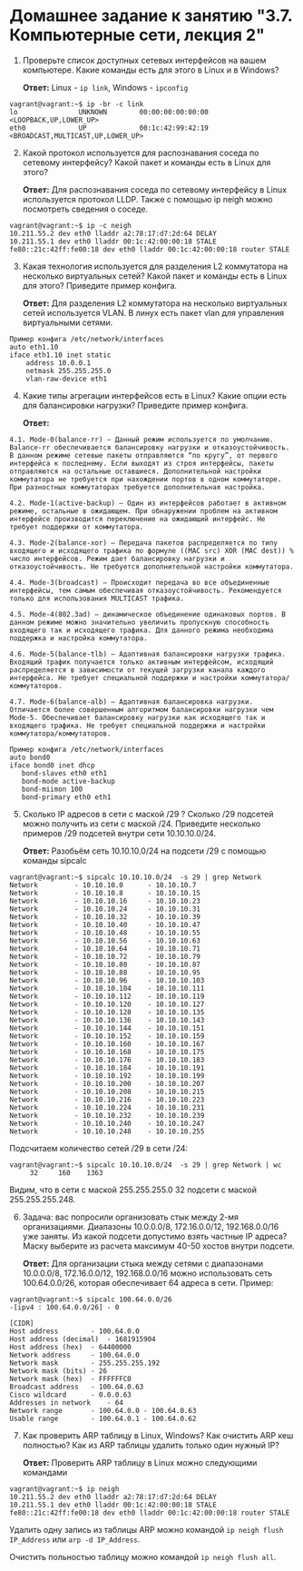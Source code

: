 # Домашнее задание к занятию "3.7. Компьютерные сети, лекция 2"

1. Проверьте список доступных сетевых интерфейсов на вашем компьютере. Какие команды есть для этого в Linux и в Windows?

   **Ответ:** Linux - `ip link`, Windows - `ipconfig`
```shell
vagrant@vagrant:~$ ip -br -c link
lo               UNKNOWN        00:00:00:00:00:00 <LOOPBACK,UP,LOWER_UP> 
eth0             UP             00:1c:42:99:42:19 <BROADCAST,MULTICAST,UP,LOWER_UP> 
```

2. Какой протокол используется для распознавания соседа по сетевому интерфейсу? Какой пакет и команды есть в Linux для этого?
   
   **Ответ:** Для распознавания соседа по сетевому интерфейсу в Linux используется протокол LLDP. Также с помощью ip neigh можно посмотреть сведения о соседе.
```shell
vagrant@vagrant:~$ ip -c neigh
10.211.55.2 dev eth0 lladdr a2:78:17:d7:2d:64 DELAY
10.211.55.1 dev eth0 lladdr 00:1c:42:00:00:18 STALE
fe80::21c:42ff:fe00:18 dev eth0 lladdr 00:1c:42:00:00:18 router STALE
```

3. Какая технология используется для разделения L2 коммутатора на несколько виртуальных сетей? Какой пакет и команды есть в Linux для этого? Приведите пример конфига.

   **Ответ:** Для разделения L2 коммутатора на несколько виртуальных сетей используется VLAN. В линух есть пакет vlan для управления виртуальными сетями. 
```
Пример конфига /etc/network/interfaces 
auto eth1.10
iface eth1.10 inet static
    address 10.0.0.1
    netmask 255.255.255.0
    vlan-raw-device eth1
```

4. Какие типы агрегации интерфейсов есть в Linux? Какие опции есть для балансировки нагрузки? Приведите пример конфига.

   **Ответ:**
```
4.1. Mode-0(balance-rr) – Данный режим используется по умолчанию. Balance-rr обеспечивается балансировку нагрузки и отказоустойчивость. В данном режиме сетевые пакеты отправляются “по кругу”, от первого интерфейса к последнему. Если выходят из строя интерфейсы, пакеты отправляются на остальные оставшиеся. Дополнительной настройки коммутатора не требуется при нахождении портов в одном коммутаторе. При разностных коммутаторах требуется дополнительная настройка.

4.2. Mode-1(active-backup) – Один из интерфейсов работает в активном режиме, остальные в ожидающем. При обнаружении проблем на активном интерфейсе производится переключение на ожидающий интерфейс. Не требует поддержки от коммутатора.

4.3. Mode-2(balance-xor) – Передача пакетов распределяется по типу входящего и исходящего трафика по формуле ((MAC src) XOR (MAC dest)) % число интерфейсов. Режим дает балансировку нагрузки и отказоустойчивость. Не требуется дополнительной настройки коммутатора.

4.4. Mode-3(broadcast) – Происходит передача во все объединенные интерфейсы, тем самым обеспечивая отказоустойчивость. Рекомендуется только для использования MULTICAST трафика.

4.5. Mode-4(802.3ad) – динамическое объединение одинаковых портов. В данном режиме можно значительно увеличить пропускную способность входящего так и исходящего трафика. Для данного режима необходима поддержка и настройка коммутатора.

4.6. Mode-5(balance-tlb) – Адаптивная балансировки нагрузки трафика. Входящий трафик получается только активным интерфейсом, исходящий распределяется в зависимости от текущей загрузки канала каждого интерфейса. Не требует специальной поддержки и настройки коммутатора/коммутаторов.

4.7. Mode-6(balance-alb) – Адаптивная балансировка нагрузки. Отличается более совершенным алгоритмом балансировки нагрузки чем Mode-5. Обеспечивает балансировку нагрузки как исходящего так и входящего трафика. Не требует специальной поддержки и настройки коммутатора/коммутаторов.
```

```
Пример конфига /etc/network/interfaces
auto bond0
iface bond0 inet dhcp
   bond-slaves eth0 eth1
   bond-mode active-backup
   bond-miimon 100
   bond-primary eth0 eth1
```

5. Сколько IP адресов в сети с маской /29 ? Сколько /29 подсетей можно получить из сети с маской /24. Приведите несколько примеров /29 подсетей внутри сети 10.10.10.0/24.

   **Ответ:** Разобьём сеть 10.10.10.0/24 на подсети /29 с помощью команды sipcalc

```shell
vagrant@vagrant:~$ sipcalc 10.10.10.0/24  -s 29 | grep Network
Network			- 10.10.10.0      - 10.10.10.7
Network			- 10.10.10.8      - 10.10.10.15
Network			- 10.10.10.16     - 10.10.10.23
Network			- 10.10.10.24     - 10.10.10.31
Network			- 10.10.10.32     - 10.10.10.39
Network			- 10.10.10.40     - 10.10.10.47
Network			- 10.10.10.48     - 10.10.10.55
Network			- 10.10.10.56     - 10.10.10.63
Network			- 10.10.10.64     - 10.10.10.71
Network			- 10.10.10.72     - 10.10.10.79
Network			- 10.10.10.80     - 10.10.10.87
Network			- 10.10.10.88     - 10.10.10.95
Network			- 10.10.10.96     - 10.10.10.103
Network			- 10.10.10.104    - 10.10.10.111
Network			- 10.10.10.112    - 10.10.10.119
Network			- 10.10.10.120    - 10.10.10.127
Network			- 10.10.10.128    - 10.10.10.135
Network			- 10.10.10.136    - 10.10.10.143
Network			- 10.10.10.144    - 10.10.10.151
Network			- 10.10.10.152    - 10.10.10.159
Network			- 10.10.10.160    - 10.10.10.167
Network			- 10.10.10.168    - 10.10.10.175
Network			- 10.10.10.176    - 10.10.10.183
Network			- 10.10.10.184    - 10.10.10.191
Network			- 10.10.10.192    - 10.10.10.199
Network			- 10.10.10.200    - 10.10.10.207
Network			- 10.10.10.208    - 10.10.10.215
Network			- 10.10.10.216    - 10.10.10.223
Network			- 10.10.10.224    - 10.10.10.231
Network			- 10.10.10.232    - 10.10.10.239
Network			- 10.10.10.240    - 10.10.10.247
Network			- 10.10.10.248    - 10.10.10.255
```
Подсчитаем количество сетей /29 в сети /24:

```shell
vagrant@vagrant:~$ sipcalc 10.10.10.0/24  -s 29 | grep Network | wc
     32     160    1363
```
Видим, что в сети с маской 255.255.255.0 32 подсети с маской 255.255.255.248.

6. Задача: вас попросили организовать стык между 2-мя организациями. Диапазоны 10.0.0.0/8, 172.16.0.0/12, 192.168.0.0/16 уже заняты. Из какой подсети допустимо взять частные IP адреса? Маску выберите из расчета максимум 40-50 хостов внутри подсети.

   **Ответ:** Для организации стыка между сетями с диапазонами 10.0.0.0/8, 172.16.0.0/12, 192.168.0.0/16 можно использовать сеть 100.64.0.0/26, которая обеспечивает 64 адреса в сети. Пример:
```shell
vagrant@vagrant:~$ sipcalc 100.64.0.0/26
-[ipv4 : 100.64.0.0/26] - 0

[CIDR]
Host address		- 100.64.0.0
Host address (decimal)	- 1681915904
Host address (hex)	- 64400000
Network address		- 100.64.0.0
Network mask		- 255.255.255.192
Network mask (bits)	- 26
Network mask (hex)	- FFFFFFC0
Broadcast address	- 100.64.0.63
Cisco wildcard		- 0.0.0.63
Addresses in network	- 64
Network range		- 100.64.0.0 - 100.64.0.63
Usable range		- 100.64.0.1 - 100.64.0.62
```

7. Как проверить ARP таблицу в Linux, Windows? Как очистить ARP кеш полностью? Как из ARP таблицы удалить только один нужный IP?

   **Ответ:** Проверить ARP таблицу в Linux можно следующими командами
```shell
vagrant@vagrant:~$ ip neigh
10.211.55.2 dev eth0 lladdr a2:78:17:d7:2d:64 DELAY
10.211.55.1 dev eth0 lladdr 00:1c:42:00:00:18 STALE
fe80::21c:42ff:fe00:18 dev eth0 lladdr 00:1c:42:00:00:18 router STALE
```


Удалить одну запись из таблицы ARP можно командой `ip neigh flush IP_Address` или `arp -d IP_Address`.

Очистить польностью таблицу можно командой `ip neigh flush all`.